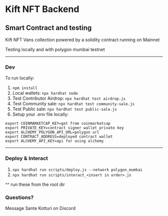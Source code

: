 # Kift NFT Backend
## Smart Contract and testing

Kift NFT Vans collection powered by a solidity contract running on Mainnet

Testing locally and with polygon mumbai testnet

---
### Dev
To run locally:

1. `npm install`
2. Local wallets: `npx hardhat node`
3. Test Contributor Airdrop: `npx hardhat test airdrop.js`
4. Test Community sale: `npx hardhat test community-sale.js`
5. Test Public sale: `npx hardhat test public-sale.js`
6. Setup your .env file locally:

```
export COINMARKETCAP_KEY=get from coinmarketcap
export PRIVATE_KEY=contract signer wallet private key
export ALCHEMY_POLYGON_API_URL=polygon url
export CONTRACT_ADDRESS=deployed contract wallet
export ALCHEMY_API_KEY=api for using alchemy
```

---
### Deploy & Interact

1. `npx hardhat run scripts/deploy.js --network polygon_mumbai`
2. `npx hardhat run scripts/interact_<insert in order>.js`

^^ run these from the root dir

### Questions?
Message Sante Kotturi on Discord